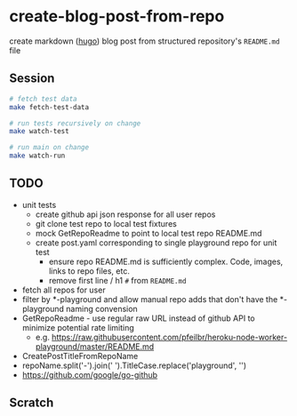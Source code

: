 # create-blog-post-from-repo

create markdown ([hugo](https://gohugo.io/)) blog post from structured repository's `README.md` file

## Session

```sh
# fetch test data
make fetch-test-data

# run tests recursively on change
make watch-test

# run main on change
make watch-run
```

## TODO

* unit tests
  * create github api json response for all user repos
  * git clone test repo to local test fixtures
  * mock GetRepoReadme to point to local test repo README.md
  * create post.yaml corresponding to single playground repo for unit test
    * ensure repo README.md is sufficiently complex.  Code, images, links to repo files, etc.
    * remove first line / h1 `#` from `README.md`
* fetch all repos for user
* filter by *-playground and allow manual repo adds that don't have the *-playground naming convension
* GetRepoReadme - use regular raw URL instead of github API to minimize potential rate limiting
  * e.g. <https://raw.githubusercontent.com/pfeilbr/heroku-node-worker-playground/master/README.md>
* CreatePostTitleFromRepoName
* repoName.split('-').join(' ').TitleCase.replace('playground', '')
* <https://github.com/google/go-github>

## Scratch

```sh

```
